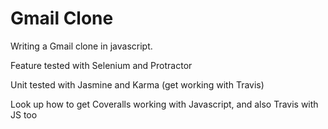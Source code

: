 Gmail Clone
===========

Writing a Gmail clone in javascript.





Feature tested with Selenium and Protractor


Unit tested with Jasmine and Karma (get working with Travis)


Look up how to get Coveralls working with Javascript, and also Travis with JS too